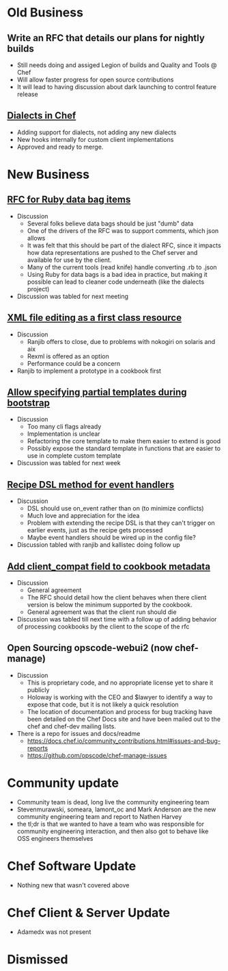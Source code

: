 # Old Business

## Write an RFC that details our plans for nightly builds
* Still needs doing and assiged Legion of builds and Quality and Tools @ Chef
* Will allow faster progress for open source contributions
* It will lead to having discussion about dark launching to control feature release

## [Dialects in Chef](https://github.com/opscode/chef-rfc/pull/71)
* Adding support for dialects, not adding any new dialects
* New hooks internally for custom client implementations
* Approved and ready to merge.

# New Business
## [RFC for Ruby data bag items](https://github.com/opscode/chef-rfc/pull/79)
* Discussion
  * Several folks believe data bags should be just "dumb" data
  * One of the drivers of the RFC was to support comments, which json allows
  * It was felt that this should be part of the dialect RFC, since it impacts how data representations are pushed to the Chef server and available for use by the client.
  * Many of the current tools (read knife) handle converting .rb to .json 
  * Using Ruby for data bags is a bad idea in practice, but making it possible can lead to cleaner code underneath (like the dialects project)
* Discussion was tabled for next meeting

## [XML file editing as a first class resource](https://github.com/opscode/chef-rfc/pull/81)
* Discussion
  * Ranjib offers to close, due to problems with nokogiri on solaris and aix
  * Rexml is offered as an option
  * Performance could be a concern
* Ranjib to implement a prototype in a cookbook first


## [Allow specifying partial templates during bootstrap](https://github.com/opscode/chef-rfc/pull/82)
* Discussion
  * Too many cli flags already
  * Implementation is unclear
  * Refactoring the core template to make them easier to extend is good
  * Possibly expose the standard template in functions that are easier to use in complete custom template
* Discussion was tabled for next week

## [Recipe DSL method for event handlers](https://github.com/opscode/chef-rfc/pull/83)
* Discussion
  * DSL should use on_event rather than on (to minimize conflicts)
  * Much love and appreciation for the idea
  * Problem with extending the recipe DSL is that they can't trigger on earlier events, just as the recipe gets processed
  * Maybe event handlers should be wired up in the config file?
* Discussion tabled with ranjib and kallistec doing follow up

## [Add client_compat field to cookbook metadata](https://github.com/opscode/chef-rfc/pull/84)
* Discussion
  * General agreement
  * The RFC should detail how the client behaves when there client version is below the minimum supported by the cookbook.
  * General agreement was that the client run should die
* Discussion was tabled till next time with a follow up of adding behavior of processing cookbooks by the client to the scope of the rfc

## Open Sourcing opscode-webui2 (now chef-manage)
* Discussion
  * This is proprietary code, and no appropriate license yet to share it publicly
  * Holoway is working with the CEO and $lawyer to identify a way to expose that code, but it is not likely a quick resolution
  * The location of documentation and process for bug tracking have been detailed on the Chef Docs site and have been mailed out to the chef and chef-dev mailing lists.
* There is a repo for issues and docs/readme
  * https://docs.chef.io/community_contributions.html#issues-and-bug-reports
  * https://github.com/opscode/chef-manage-issues

# Community update
* Community team is dead, long live the community engineering team
* Stevenmurawski, someara, lamont_oc and Mark Anderson are the new community engineering team and report to Nathen Harvey
* the tl;dr is that we wanted to have a team who was responsible for community engineering interaction, and then also got to behave like OSS engineers themselves

# Chef Software Update
* Nothing new that wasn't covered above

# Chef Client & Server Update
* Adamedx was not present

# Dismissed 